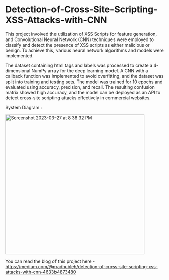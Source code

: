 # Detection-of-Cross-Site-Scripting-XSS-Attacks-with-CNN

This project involved the utilization of XSS Scripts for feature generation, and Convolutional Neural Network (CNN) techniques were employed to classify and detect the presence of XSS scripts as either malicious or benign. To achieve this, various neural network algorithms and models were implemented.

The dataset containing html tags and labels was processed to create a 4-dimensional NumPy array for the deep learning model. A CNN with a callback function was implemented to avoid overfitting, and the dataset was split into training and testing sets. The model was trained for 10 epochs and evaluated using accuracy, precision, and recall. The resulting confusion matrix showed high accuracy, and the model can be deployed as an API to detect cross-site scripting attacks effectively in commercial websites.

System Diagram : 

<img width="441" alt="Screenshot 2023-03-27 at 8 38 32 PM" src="https://user-images.githubusercontent.com/101682165/227982499-421a6582-1849-4501-8c5e-eb677ef855f2.png">


You can read the blog of this project here - https://medium.com/@madhubleh/detection-of-cross-site-scripting-xss-attacks-with-cnn-4633b4873480 
